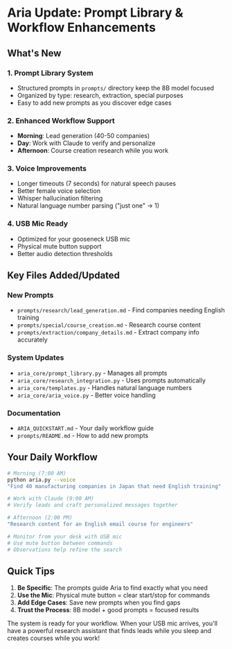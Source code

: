 # Aria Update: Prompt Library & Workflow Enhancements

## What's New

### 1. **Prompt Library System**
- Structured prompts in `prompts/` directory keep the 8B model focused
- Organized by type: research, extraction, special purposes
- Easy to add new prompts as you discover edge cases

### 2. **Enhanced Workflow Support**
- **Morning**: Lead generation (40-50 companies)
- **Day**: Work with Claude to verify and personalize
- **Afternoon**: Course creation research while you work

### 3. **Voice Improvements**
- Longer timeouts (7 seconds) for natural speech pauses
- Better female voice selection
- Whisper hallucination filtering
- Natural language number parsing ("just one" → 1)

### 4. **USB Mic Ready**
- Optimized for your gooseneck USB mic
- Physical mute button support
- Better audio detection thresholds

## Key Files Added/Updated

### New Prompts
- `prompts/research/lead_generation.md` - Find companies needing English training
- `prompts/special/course_creation.md` - Research course content
- `prompts/extraction/company_details.md` - Extract company info accurately

### System Updates
- `aria_core/prompt_library.py` - Manages all prompts
- `aria_core/research_integration.py` - Uses prompts automatically
- `aria_core/templates.py` - Handles natural language numbers
- `aria_core/aria_voice.py` - Better voice handling

### Documentation
- `ARIA_QUICKSTART.md` - Your daily workflow guide
- `prompts/README.md` - How to add new prompts

## Your Daily Workflow

```bash
# Morning (7:00 AM)
python aria.py --voice
"Find 40 manufacturing companies in Japan that need English training"

# Work with Claude (9:00 AM)
# Verify leads and craft personalized messages together

# Afternoon (2:00 PM)
"Research content for an English email course for engineers"

# Monitor from your desk with USB mic
# Use mute button between commands
# Observations help refine the search
```

## Quick Tips

1. **Be Specific**: The prompts guide Aria to find exactly what you need
2. **Use the Mic**: Physical mute button = clear start/stop for commands
3. **Add Edge Cases**: Save new prompts when you find gaps
4. **Trust the Process**: 8B model + good prompts = focused results

The system is ready for your workflow. When your USB mic arrives, you'll have a powerful research assistant that finds leads while you sleep and creates courses while you work!
